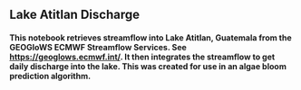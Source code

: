 ## Lake Atitlan Discharge

#### This notebook retrieves streamflow into Lake Atitlan, Guatemala from the GEOGloWS ECMWF Streamflow Services. See https://geoglows.ecmwf.int/. It then integrates the streamflow to get daily discharge into the lake. This was created for use in an algae bloom prediction algorithm. 
